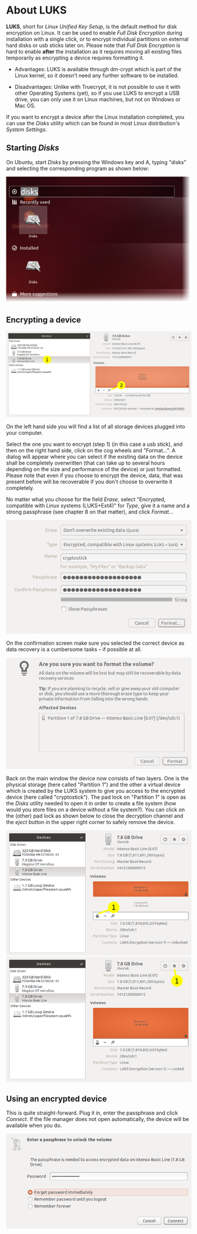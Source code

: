 About LUKS
==========

 **LUKS**, short for *Linux Unified Key Setup*, is the default method for disk encryption on Linux. It can be used to enable *Full Disk Encryption* during installation with a single click, or to encrypt individual partitions on external hard disks or usb sticks later on. Please note that *Full Disk Encryption* is hard to enable **after** the installation as it requires moving all existing files temporarily as encrypting a device requires formatting it.

 * Advantages: LUKS is available through dm-crypt which is part of the Linux kernel, so it doesn't need any further software to be installed.

 * Disadvantages: Unlike with Truecrypt, it is not possible to use it with other Operating Systems (yet), so if you use LUKS to encrypt a USB drive, you can only use it on Linux machines, but not on Windows or Mac OS.


If you want to encrypt a device after the Linux installation completed, you can use the *Disks* utility which can be found in most Linux distribution's *System Settings*.

## Starting *Disks*

On Ubuntu, start *Disks* by pressing the Windows key and A, typing "disks" and selecting the corresponding program as shown below:

![Launching Disks](disks_000_launch.png)

## Encrypting a device

![Disks main window](disks_001_with_steps.png)

On the left hand side you will find a list of all storage devices plugged into your computer.

Select the one you want to encrypt (step 1) (in this case a usb stick), and then on the right hand side, click on the cog wheels and "Format…". A dialog will appear where you can select if the existing data on the device shall be completely overwritten (that can take up to several hours depending on the size and performance of the device) or just formatted. Please note that even if you choose to encrypt the device, data, that was present before will be recoverable if you don't choose to overwrite it completely.

No matter what you choose for the field *Erase*, select "Encrypted, compatible with Linux systems (LUKS+Ext4)" for *Type*, give it a name and a strong passphrase (see chapter 8 on that matter), and click *Format…*

!["Format..." dialog](disks_003_formatencryptedfilledout.png)

On the confirmation screen make sure you selected the correct device as data recovery is a cumbersome tasks – if possible at all.

![Confirmation step](disks_004_formatconfirmation.png)

Back on the main window the device now consists of two layers. One is the physical storage (here called "Partition 1") and the other a virtual device which is created by the LUKS system to give you access to the encrypted device (here called "cryptostick"). The pad lock on "Partition 1" is open as the *Disks* utility needed to open it in order to create a file system (how would you store files on a device without a file system?). You can click on the (other) pad lock as shown below to close the decryption channel and the *eject* button in the upper right corner to safely remove the device.

![Lock the LUKS device](disks_005_with_steps.png)
![Eject the LUKS device](disks_006_with_steps.png)


## Using an encrypted device

This is quite straight-forward. Plug it in, enter the passphrase and click *Connect*. If the file manager does not open automatically, the device will be available when you do.

![Eject the LUKS device](disks_007_passphrase_prompt.png)

